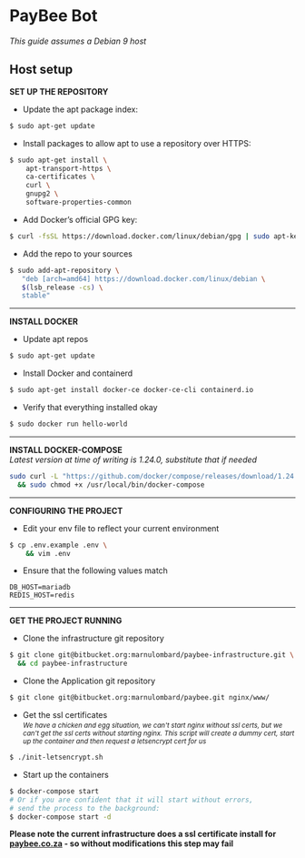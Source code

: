 # PayBee Bot
 _This guide assumes a Debian 9 host_
## Host setup
**SET UP THE REPOSITORY**

* Update the apt package index:
```bash
$ sudo apt-get update
```
* Install packages to allow apt to use a repository over HTTPS:
```bash
$ sudo apt-get install \
    apt-transport-https \
    ca-certificates \
    curl \
    gnupg2 \
    software-properties-common
```

* Add Docker’s official GPG key:
```bash
$ curl -fsSL https://download.docker.com/linux/debian/gpg | sudo apt-key add -
```
* Add the repo to your sources
```bash
$ sudo add-apt-repository \
   "deb [arch=amd64] https://download.docker.com/linux/debian \
   $(lsb_release -cs) \
   stable"
```
<hr>

**INSTALL DOCKER**

* Update apt repos
```bash
$ sudo apt-get update
```

* Install Docker and containerd
```bash
$ sudo apt-get install docker-ce docker-ce-cli containerd.io
```

* Verify that everything installed okay
```bash
$ sudo docker run hello-world
```

<hr> 

**INSTALL DOCKER-COMPOSE**  
*Latest version at time of writing is 1.24.0, substitute that if needed*  

```bash
sudo curl -L "https://github.com/docker/compose/releases/download/1.24.0/docker-compose-$(uname -s)-$(uname -m)" -o /usr/local/bin/docker-compose \
  && sudo chmod +x /usr/local/bin/docker-compose
```

<hr>

**CONFIGURING THE PROJECT**  

* Edit your env file to reflect your current environment
```bash
$ cp .env.example .env \
    && vim .env
```

* Ensure that the following values match
```dotenv
DB_HOST=mariadb
REDIS_HOST=redis
```

<hr>

**GET THE PROJECT RUNNING**

* Clone the infrastructure git repository
```bash
$ git clone git@bitbucket.org:marnulombard/paybee-infrastructure.git \
  && cd paybee-infrastructure
```

* Clone the Application git repository
```bash
$ git clone git@bitbucket.org:marnulombard/paybee.git nginx/www/
```
* Get the ssl certificates  
<small>_We have a chicken and egg situation, we can't start nginx without ssl certs, but we can't get the ssl certs without starting nginx. This script will create a dummy cert, start up the container and then request a letsencrypt cert for us_</small>
```bash
$ ./init-letsencrypt.sh
```

* Start up the containers
```bash
$ docker-compose start
# Or if you are confident that it will start without errors, 
# send the process to the background:
$ docker-compose start -d
```
**Please note the current infrastructure does a ssl certificate install for [paybee.co.za](https://paybee.co.za) - so without modifications this step may fail**
